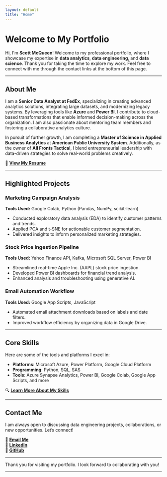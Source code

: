 ```yaml
---
layout: default
title: "Home"
---
```


# **Welcome to My Portfolio**

Hi, I'm **Scott McQueen**! Welcome to my professional portfolio, where I showcase my expertise in **data analytics**, **data engineering**, and **data science**. Thank you for taking the time to explore my work. Feel free to connect with me through the contact links at the bottom of this page.

---

## **About Me**

I am a **Senior Data Analyst at FedEx**, specializing in creating advanced analytics solutions, integrating large datasets, and modernizing legacy systems. By leveraging tools like **Azure** and **Power BI**, I contribute to cloud-based transformations that enable informed decision-making across the organization. I am also passionate about mentoring team members and fostering a collaborative analytics culture.

In pursuit of further growth, I am completing a **Master of Science in Applied Business Analytics** at **American Public University System**. Additionally, as the owner of **All Fronts Tactical**, I blend entrepreneurial leadership with data-driven strategies to solve real-world problems creatively.

📄 [**View My Resume**](https://smcqueen2023.github.io/skills-github-pages/resume/)

---

<section id="projects" class="highlighted-projects">
  <h2>Highlighted Projects</h2>
  <div class="project-cards">
    <!-- Project 1 -->
    <div class="card">
      <h3>Marketing Campaign Analysis</h3>
      <p><strong>Tools Used:</strong> Google Colab, Python (Pandas, NumPy, scikit-learn)</p>
      <ul>
        <li>Conducted exploratory data analysis (EDA) to identify customer patterns and trends.</li>
        <li>Applied PCA and t-SNE for actionable customer segmentation.</li>
        <li>Delivered insights to inform personalized marketing strategies.</li>
      </ul>
    </div>
    <!-- Project 2 -->
    <div class="card">
      <h3>Stock Price Ingestion Pipeline</h3>
      <p><strong>Tools Used:</strong> Yahoo Finance API, Kafka, Microsoft SQL Server, Power BI</p>
      <ul>
        <li>Streamlined real-time Apple Inc. (AAPL) stock price ingestion.</li>
        <li>Developed Power BI dashboards for financial trend analysis.</li>
        <li>Enhanced analysis and troubleshooting using generative AI.</li>
      </ul>
    </div>
    <!-- Project 3 -->
    <div class="card">
      <h3>Email Automation Workflow</h3>
      <p><strong>Tools Used:</strong> Google App Scripts, JavaScript</p>
      <ul>
        <li>Automated email attachment downloads based on labels and date filters.</li>
        <li>Improved workflow efficiency by organizing data in Google Drive.</li>
      </ul>
    </div>
  </div>
</section>

---

## **Core Skills**

Here are some of the tools and platforms I excel in:

- **Platforms**: Microsoft Azure, Power Platform, Google Cloud Platform  
- **Programming**: Python, SQL, SAS  
- **Tools**: Azure Synapse Analytics, Power BI, Google Colab, Google App Scripts, and more  

🔍 [**Learn More About My Skills**](https://smcqueen2023.github.io/skills-github-pages/skill.html)

---

## **Contact Me**

I am always open to discussing data engineering projects, collaborations, or new opportunities. Let’s connect!  

📧 [**Email Me**](mailto:scottmcqueen2023@gmail.com)  
🔗 [**LinkedIn**](https://www.linkedin.com/in/smmcqueen/)  
🐙 [**GitHub**](https://github.com/SMcQueen2023/)  

---

Thank you for visiting my portfolio. I look forward to collaborating with you!

---
